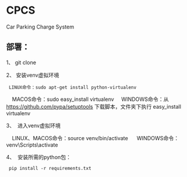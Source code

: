 # CPCS
Car Parking Charge System


## 部署：
1、  git clone

2、  安装venv虚拟环境

     LINUX命令：sudo apt-get install python-virtualenv
     MACOS命令：sudo easy_install virtualenv
     WINDOWS命令：从 https://github.com/pypa/setuptools 下载脚本，文件夹下执行 easy_install virtualenv
 
3、  进入venv虚拟环境

      LINUX、MACOS命令：source venv/bin/activate
      WINDOWS命令：venv\Scripts\activate
  
4、  安装所需的python包：

     pip install -r requirements.txt

